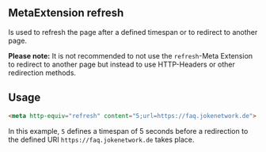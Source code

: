 ## MetaExtension refresh

Is used to refresh the page after a defined timespan or to redirect to another page.

**Please note:** It is not recommended to not use the `refresh`-Meta Extension to redirect to another page but instead to use HTTP-Headers or other redirection methods.

## Usage

````html
<meta http-equiv="refresh" content="5;url=https://faq.jokenetwork.de">
````

In this example, `5` defines a timespan of 5 seconds before a redirection to the defined URI `https://faq.jokenetwork.de` takes place.
